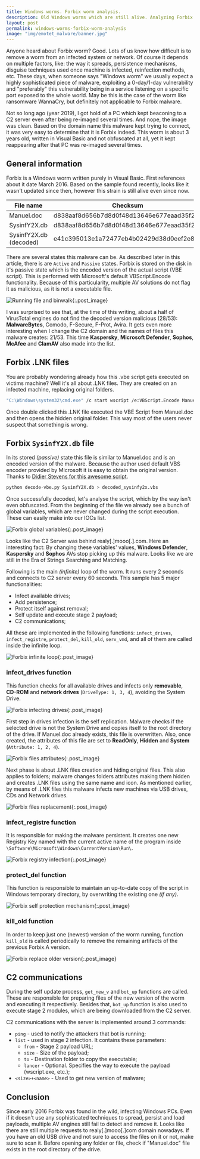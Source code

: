 ```yaml
---
title: Windows worms. Forbix worm analysis.
description: Old Windows worms which are still alive. Analyzing Forbix worm, a simple malware difficult to remove even today.
layout: post
permalink: windows-worms-forbix-worm-analysis
image: "img/emotet_malware/banner.jpg"
---
```

Anyone heard about Forbix worm? Good. Lots of us know how difficult is to remove a worm from an infected system or network. Of course it depends on multiple factors, like: the way it spreads, persistence mechanisms, disguise techniques used once machine is infected, reinfection methods, etc. These days, when someone says "Windows worm" we usually expect a highly sophisticated piece of malware, exploiting a 0-day/1-day vulnerability and "preferably" this vulnerability being in a service listening on a specific port exposed to the whole world. May be this is the case of the worm like ransomware WannaCry, but definitely not applicable to Forbix malware.

Not so long ago (year 2019), I got hold of a PC which kept beaconing to a C2 server even after being re-imaged several times. And nope, the image was clean.
Based on the domain name this malware kept trying to connect, it was very easy to determine that it is Forbix indeed. This worm is about 3 years old, written in Visual Basic and not obfuscated at all, yet it kept reappearing after that PC was re-imaged several times.



## General information

Forbix is a Windows worm written purely in Visual Basic. First references about it date March 2016. Based on the sample found recently, looks like it wasn't updated since then, however this strain is still alive even since now.

|File name|Checksum|Size|
|---|---|---|
|Manuel.doc|d838aaf8d656b7d8d0f48d13646e677eaad35f20|11.1K|
|SysinfY2X.db|d838aaf8d656b7d8d0f48d13646e677eaad35f20|11.1K|
|SysinfY2X.db (decoded)|e41c395013e1a72477eb4b02429d38d0eef2e82e|10.2K|

There are several states this malware can be. As described later in this article, there is are `Active` and `Passive` states. Forbix is stored on the disk in it's passive state which is the encoded version of the actual script (VBE script). This is performed with Microsoft's default VBScript.Encode functionality. Because of this particularity, multiple AV solutions do not flag it as malicious, as it is not a executable file.

![Running file and binwalk](../img/forbix_malware/encoded_file_analysis.png){:.post_image}

I was surprised to see that, at the time of this writing, about a half of VirusTotal engines do not find the decoded version malicious (28/53): **MalwareBytes**, Comodo, F-Secure, F-Prot, Avira. It gets even more interesting when I change the C2 domain and the names of files this malware creates: 21/53. This time **Kaspersky**, **Microsoft Defender**, **Sophos**, **McAfee** and **ClamAV** also made into the list. 


## Forbix .LNK files

You are probably wondering already how this .vbe script gets executed on victims machine? Well it's all about .LNK files. They are created on an infected machine, replacing original folders.

```bash
"C:\Windows\system32\cmd.exe" /c start wscript /e:VBScript.Encode Manuel.doc & start explorer <REPLACED_FOLDER_NAME>
```

Once double clicked this .LNK file executed the VBE Script from Manuel.doc and then opens the hidden original folder. This way most of the users never suspect that something is wrong.


## Forbix `SysinfY2X.db` file

In its stored *(passive)* state this file is similar to Manuel.doc and is an encoded version of the malware. Because the author used default VBS encoder provided by Microsoft it is easy to obtain the original version. Thanks to [Didier Stevens for this awesome script](https://blog.didierstevens.com/2016/03/29/decoding-vbe/ "Decoding VBE files").

```python
python decode-vbe.py SysinfY2X.db > decoded_sysinfy2x.vbs
```

Once successfully decoded, let's analyse the script, which by the way isn't even obfuscated. From the beginning of the file we already see a bunch of global variables, 
which are never changed during the script execution. These can easily make into our IOCs list.

![Forbix global variables](../img/forbix_malware/variables.png){:.post_image}

Looks like the C2 Server was behind realy[.]mooo[.].com. Here an interesting fact: By changing these variables' values, **Windows Defender**, **Kaspersky** and **Sophos** AVs stop 
picking up this malware. Looks like we are still in the Era of Strings Searching and Matching.

Following is the main *(infinite)* loop of the worm. It runs every 2 seconds and connects to C2 server every 60 seconds. This sample has 5 major functionalities:

- Infect available drives;
- Add persistence;
- Protect itself against removal;
- Self update and execute stage 2 payload;
- C2 communications;

All these are implemented in the following functions: `infect_drives`, `infect_registre`, `protect_del`, `kill_old`, `serv_vmd`, and all of them are called inside the infinite loop.

![Forbix infinite loop](../img/forbix_malware/infinite_loop.png){:.post_image}

### infect_drives function

This function checks for all available drives and infects only **removable**, **CD-ROM** and **network drives** (`DriveType: 1, 3, 4`), avoiding the System Drive. 

![Forbix infecting drives](../img/forbix_malware/drive_types.png){:.post_image}

First step in drives infection is the self replication. Malware checks if the selected drive is not the System Drive and copies itself to the root directory of the drive. 
If Manuel.doc already exists, this file is overwritten. Also, once created, the attributes of this file are set to **ReadOnly**, **Hidden** and **System** (`Attribute: 1, 2, 4`).

![Forbix files attributes](../img/forbix_malware/files_attributes.png){:.post_image}

Next phase is about .LNK files creation and hiding original files. This also applies to folders; malware changes folders attributes making them hidden and creates .LNK files using the same name and icon. As mentioned earlier, by means of .LNK files this malware infects new machines via USB drives, CDs and Network drives.

![Forbix files replacement](../img/forbix_malware/replace_files.png){:.post_image}

### infect_registre function

It is responsible for making the malware persistent. It creates one new Registry Key named with the current active name of the program inside `\Software\Microsoft\Windows\CurrentVersion\Run\`. 

![Forbix registry infection](../img/forbix_malware/infect_registre.png){:.post_image}

### protect_del function

This function is responsible to maintain an up-to-date copy of the script in Windows temporary directory, by overwriting the existing one *(if any)*.

![Forbix self protection mechanism](../img/forbix_malware/self_protection.png){:.post_image}

### kill_old function

In order to keep just one (newest) version of the worm running, function `kill_old` is called periodically to remove the remaining artifacts of the previous Forbix.A version.

![Forbix replace older version](../img/forbix_malware/kill_old.png){:.post_image}

## C2 communications

During the self update process, `get_new_v` and `bot_up` functions are called. These are responsible for preparing files of the new version of the worm and executing it respectively. 
Besides that, `bot_up` function is also used to execute stage 2 modules, which are being downloaded from the C2 server.

C2 communications with the server is implemented around 3 commands:

- `ping` - used to notify the attackers that bot is running;
- `list` - used in stage 2 infection. It contains these parameters:
    - `from` - Stage 2 payload URL;
    - `size` - Size of the payload;
    - `to` - Destination folder to copy the executable;
    - `lancer` - Optional. Specifies the way to execute the payload (wscript.exe, etc.);
- `<size>+<name>` - Used to get new version of malware;



## Conclusion

Since early 2016 Forbix was found in the wild, infecting Windows PCs. Even if it doesn't use any sophisticated techniques to spread, persist and load payloads, multiple AV engines still
fail to detect and remove it. Looks like there are still multiple requests to realy[.]mooo[.]com domain nowadays. If you have an old USB drive and not sure to access the files on it or not, make sure to scan it. Before opening any folder or file, check if "Manuel.doc" file exists in the root directory of the drive.